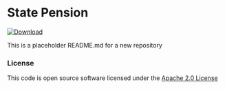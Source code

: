 # State Pension

[ ![Download](https://api.bintray.com/packages/hmrc/releases/state-pension/images/download.svg) ](https://bintray.com/hmrc/releases/state-pension/_latestVersion)
 
This is a placeholder README.md for a new repository

### License

This code is open source software licensed under the [Apache 2.0 License]("http://www.apache.org/licenses/LICENSE-2.0.html")
